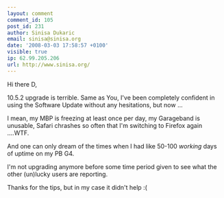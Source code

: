 ```yaml
---
layout: comment
comment_id: 105
post_id: 231
author: Sinisa Dukaric
email: sinisa@sinisa.org
date: '2008-03-03 17:58:57 +0100'
visible: true
ip: 62.99.205.206
url: http://www.sinisa.org/
---
```

Hi there D, 

10.5.2 upgrade is terrible. Same as You, I've been completely confident in using the Software Update without any hesitations, but now ...

I mean, my MBP is freezing at least once per day, my Garageband is unusable, Safari chrashes so often that I'm switching to Firefox again ....WTF.

And one can only dream of the times when I had like 50-100 _working_ days of uptime on my PB G4.

I'm not upgrading anymore before some time period given to see what the other (un)lucky users are reporting.

Thanks for the tips, but in my case it didn't help :(
